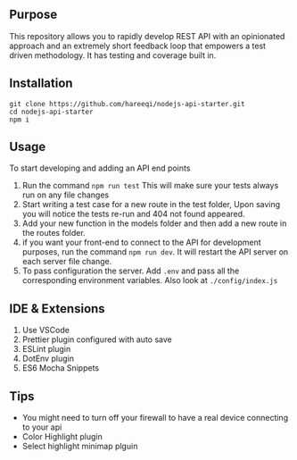 ## Purpose 
This repository allows you to rapidly develop REST API with an opinionated approach and an extremely short feedback loop that empowers a test driven methodology. It has testing and coverage built in.

## Installation
```
git clone https://github.com/hareeqi/nodejs-api-starter.git
cd nodejs-api-starter
npm i
```


## Usage 
To start developing and adding an API end points

1. Run the command `npm run test` This will make sure your tests always run on any file changes
2. Start writing a test case for a new route in the test folder, Upon saving you will notice the tests re-run and 404 not found appeared.
3. Add your new function in the models folder and then add a new route in the routes folder. 
4. if you want your front-end to connect to the API for development purposes, run the command `npm run dev`. It will restart the API server on each server file change.
5. To pass configuration the server. Add `.env` and pass all the corresponding environment variables. Also look at `./config/index.js`   




## IDE & Extensions 
1. Use VSCode 
2. Prettier plugin configured with auto save
3. ESLint plugin
4. DotEnv plugin
5. ES6 Mocha Snippets


## Tips 
* You might need to turn off your firewall to have a  real device connecting to your api
* Color Highlight plugin 
* Select highlight minimap plguin